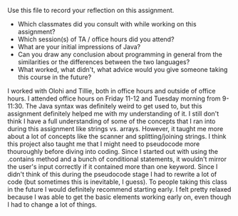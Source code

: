 Use this file to record your reflection on this assignment.

- Which classmates did you consult with while working on this assignment?
- Which session(s) of TA / office hours did you attend?
- What are your initial impressions of Java? 
- Can you draw any conclusion about programming in general from the similarities or the differences between the two languages? 
- What worked, what didn't, what advice would you give someone taking this course in the future?
    

I worked with Olohi and Tillie, both in office hours and outside of office hours. I attended office hours on Friday 11-12 and Tuesday morning from 9-11:30. The Java syntax was definitely weird to get used to, but this assignment definitely helped me with my understanding of it. I still don't think I have a full understanding of some of the concepts that I ran into during this assignment like strings vs. arrays. However, it taught me more about a lot of concepts like the scanner and splitting/joining strings. I think this project also taught me that I might need to pseudocode more thouroughly before diving into coding. Since I started out with using the .contains method and a bunch of conditional statements, it wouldn't mirror the user's input correctly if it contained more than one keyword. Since I didn't think of this during the pseudocode stage I had to rewrite a lot of code (but sometimes this is inevitable, I guess). To people taking this class in the future I would definitely recommend starting early. I felt pretty relaxed because I was able to get the basic elements working early on, even though I had to change a lot of things.